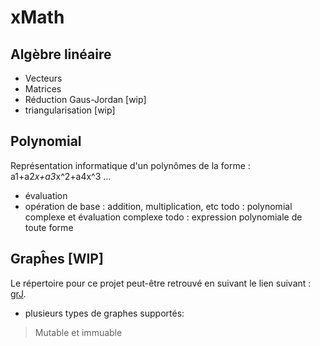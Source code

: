 # xMath

## Algèbre linéaire
* Vecteurs
* Matrices
* Réduction Gaus-Jordan [wip]
* triangularisation [wip]

## Polynomial
Représentation informatique d'un polynômes de la forme : a1+a2*x+a3*x^2+a4x^3 ...
* évaluation
* opération de base : addition, multiplication, etc
todo : polynomial complexe et évaluation complexe
todo : expression polynomiale de toute forme

## Grapĥes [WIP]
Le répertoire pour ce projet peut-être retrouvé en suivant le lien suivant : [grJ](https://github.com/L-Applin/grJ).
* plusieurs types de graphes supportés:
>Mutable et immuable

